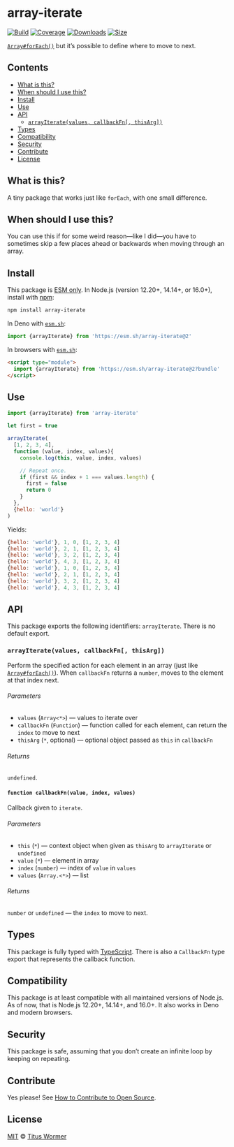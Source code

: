 # array-iterate

[![Build][build-badge]][build]
[![Coverage][coverage-badge]][coverage]
[![Downloads][downloads-badge]][downloads]
[![Size][size-badge]][size]

[`Array#forEach()`][foreach] but it’s possible to define where to move to next.

## Contents

*   [What is this?](#what-is-this)
*   [When should I use this?](#when-should-i-use-this)
*   [Install](#install)
*   [Use](#use)
*   [API](#api)
    *   [`arrayIterate(values, callbackFn[, thisArg])`](#arrayiteratevalues-callbackfn-thisarg)
*   [Types](#types)
*   [Compatibility](#compatibility)
*   [Security](#security)
*   [Contribute](#contribute)
*   [License](#license)

## What is this?

A tiny package that works just like `forEach`, with one small difference.

## When should I use this?

You can use this if for some weird reason—like I did—you have to sometimes
skip a few places ahead or backwards when moving through an array.

## Install

This package is [ESM only][esm].
In Node.js (version 12.20+, 14.14+, or 16.0+), install with [npm][]:

```sh
npm install array-iterate
```

In Deno with [`esm.sh`][esmsh]:

```js
import {arrayIterate} from 'https://esm.sh/array-iterate@2'
```

In browsers with [`esm.sh`][esmsh]:

```html
<script type="module">
  import {arrayIterate} from 'https://esm.sh/array-iterate@2?bundle'
</script>
```

## Use

```js
import {arrayIterate} from 'array-iterate'

let first = true

arrayIterate(
  [1, 2, 3, 4],
  function (value, index, values){
    console.log(this, value, index, values)

    // Repeat once.
    if (first && index + 1 === values.length) {
      first = false
      return 0
    }
  },
  {hello: 'world'}
)
```

Yields:

```js
{hello: 'world'}, 1, 0, [1, 2, 3, 4]
{hello: 'world'}, 2, 1, [1, 2, 3, 4]
{hello: 'world'}, 3, 2, [1, 2, 3, 4]
{hello: 'world'}, 4, 3, [1, 2, 3, 4]
{hello: 'world'}, 1, 0, [1, 2, 3, 4]
{hello: 'world'}, 2, 1, [1, 2, 3, 4]
{hello: 'world'}, 3, 2, [1, 2, 3, 4]
{hello: 'world'}, 4, 3, [1, 2, 3, 4]
```

## API

This package exports the following identifiers: `arrayIterate`.
There is no default export.

### `arrayIterate(values, callbackFn[, thisArg])`

Perform the specified action for each element in an array (just like
[`Array#forEach()`][foreach]).
When `callbackFn` returns a `number`, moves to the element at that index
next.

###### Parameters

*   `values` (`Array<*>`)
    — values to iterate over
*   `callbackFn` (`Function`)
    — function called for each element, can return the `index` to move to next
*   `thisArg` (`*`, optional)
    — optional object passed as `this` in `callbackFn`

###### Returns

`undefined`.

#### `function callbackFn(value, index, values)`

Callback given to `iterate`.

###### Parameters

*   `this` (`*`)
    — context object when given as `thisArg` to `arrayIterate` or `undefined`
*   `value` (`*`)
    — element in array
*   `index` (`number`)
    — index of `value` in `values`
*   `values` (`Array.<*>`)
    — list

###### Returns

`number` or `undefined` — the `index` to move to next.

## Types

This package is fully typed with [TypeScript][].
There is also a `CallbackFn` type export that represents the callback function.

## Compatibility

This package is at least compatible with all maintained versions of Node.js.
As of now, that is Node.js 12.20+, 14.14+, and 16.0+.
It also works in Deno and modern browsers.

## Security

This package is safe, assuming that you don’t create an infinite loop
by keeping on repeating.

## Contribute

Yes please!
See [How to Contribute to Open Source][contribute].

## License

[MIT][license] © [Titus Wormer][author]

<!-- Definitions -->

[build-badge]: https://github.com/wooorm/array-iterate/workflows/main/badge.svg

[build]: https://github.com/wooorm/array-iterate/actions

[coverage-badge]: https://img.shields.io/codecov/c/github/wooorm/array-iterate.svg

[coverage]: https://codecov.io/github/wooorm/array-iterate

[downloads-badge]: https://img.shields.io/npm/dm/array-iterate.svg

[downloads]: https://www.npmjs.com/package/array-iterate

[size-badge]: https://img.shields.io/bundlephobia/minzip/array-iterate.svg

[size]: https://bundlephobia.com/result?p=array-iterate

[npm]: https://docs.npmjs.com/cli/install

[esmsh]: https://esm.sh

[license]: license

[author]: https://wooorm.com

[esm]: https://gist.github.com/sindresorhus/a39789f98801d908bbc7ff3ecc99d99c

[typescript]: https://www.typescriptlang.org

[contribute]: https://opensource.guide/how-to-contribute/

[foreach]: https://developer.mozilla.org/en-US/docs/Web/JavaScript/Reference/Global_Objects/Array/forEach
